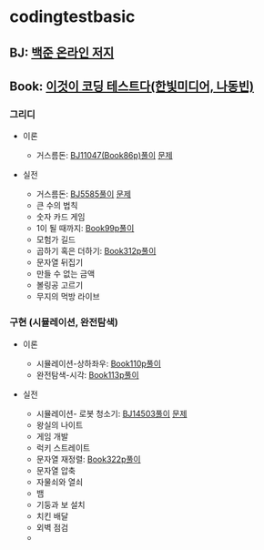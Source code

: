 # codingtestbasic
## BJ: [백준 온라인 저지](https://www.acmicpc.net/)
## Book: [이것이 코딩 테스트다(한빛미디어, 나동빈)](https://www.youtube.com/playlist?list=PLRx0vPvlEmdBFBFOoK649FlEMouHISo8N)






### 그리디
- 이론
   - 거스름돈: [BJ11047(Book86p)풀이](https://github.com/HYUN-0913/codingtestbasic/blob/master/BJ11047.txt) [문제](https://www.acmicpc.net/problem/11047)

- 실전
   - 거스름돈: [BJ5585풀이](https://github.com/HYUN-0913/codingtestbasic/blob/master/BJ5585) [문제](https://www.acmicpc.net/problem/5585)
   - 큰 수의 법칙
   - 숫자 카드 게임
   - 1이 될 때까지: [Book99p풀이](https://github.com/HYUN-0913/codingtestbasic/commit/5ec1d2f81e7619e054b00d3dca94c703018e4d52)
   - 모험가 길드
   - 곱하기 혹은 더하기: [Book312p풀이](https://github.com/HYUN-0913/codingtestbasic/tree/master)
   - 문자열 뒤집기
   - 만들 수 없는 금액
   - 볼링공 고르기
   - 무지의 먹방 라이브


### 구현 (시뮬레이션, 완전탐색)
- 이론
   - 시뮬레이션-상하좌우: [Book110p풀이](https://github.com/HYUN-0913/codingtestbasic/blob/master/Book110p)
   - 완전탐색-시각: [Book113p풀이](https://github.com/HYUN-0913/codingtestbasic/blob/master/Book113p)

- 실전
   - 시뮬레이션- 로봇 청소기: [BJ14503풀이](https://github.com/HYUN-0913/codingtestbasic/blob/master/BJ14503) [문제](https://www.acmicpc.net/problem/14503)
   - 왕실의 나이트
   - 게임 개발
   - 럭키 스트레이트
   - 문자열 재정렬: [Book322p풀이](https://github.com/HYUN-0913/codingtestbasic/tree/master)
   - 문자열 압축
   - 자물쇠와 열쇠
   - 뱀
   - 기둥과 보 설치
   - 치킨 배달
   - 외벽 점검
   - 
